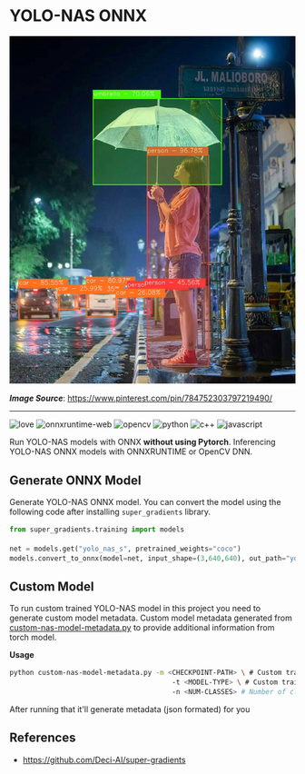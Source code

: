 # YOLO-NAS ONNX

<p align="center">
    <img src="./assets/sample-4.jpg" alt="sample" />
</p>

**_Image Source_**: https://www.pinterest.com/pin/784752303797219490/

---

![love](https://img.shields.io/badge/Made%20with-🖤-white)
![onnxruntime-web](https://img.shields.io/badge/onnxruntime--web-white?logo=onnx&logoColor=black)
![opencv](https://img.shields.io/badge/OpenCV-4.7.0-white?logo=opencv)
![python](https://img.shields.io/badge/Python-darkgreen?logo=python)
![c++](https://img.shields.io/badge/C++-red?logo=cplusplus)
![javascript](https://img.shields.io/badge/JavaScript-green?logo=javascript)

Run YOLO-NAS models with ONNX **without using Pytorch**. Inferencing YOLO-NAS ONNX models with ONNXRUNTIME or OpenCV DNN.

## Generate ONNX Model

Generate YOLO-NAS ONNX model. You can convert the model using the following code after installing `super_gradients` library.

```python
from super_gradients.training import models

net = models.get("yolo_nas_s", pretrained_weights="coco")
models.convert_to_onnx(model=net, input_shape=(3,640,640), out_path="yolo_nas_s.onnx")
```

## Custom Model

To run custom trained YOLO-NAS model in this project you need to generate custom model metadata.
Custom model metadata generated from [custom-nas-model-metadata.py](https://gist.github.com/Hyuto/f3db1c0c2c36308284e101f441c2555f)
to provide additional information from torch model.

**Usage**

```bash
python custom-nas-model-metadata.py -m <CHECKPOINT-PATH> \ # Custom trained YOLO-NAS checkpoint path
                                        -t <MODEL-TYPE> \ # Custom trained YOLO-NAS model type
                                        -n <NUM-CLASSES> # Number of classes
```

After running that it'll generate metadata (json formated) for you

## References

- https://github.com/Deci-AI/super-gradients
